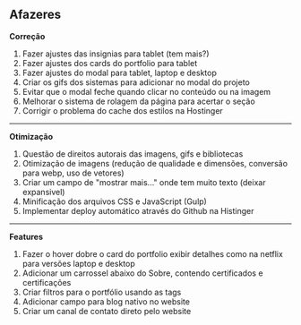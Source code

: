 ## Afazeres

**Correção**

1. Fazer ajustes das insignias para tablet (tem mais?)
2. Fazer ajustes dos cards do portfolio para tablet
3. Fazer ajustes do modal para tablet, laptop e desktop
4. Criar os gifs dos sistemas para adicionar no modal do projeto
5. Evitar que o modal feche quando clicar no conteúdo ou na imagem
6. Melhorar o sistema de rolagem da página para acertar o seção
7. Corrigir o problema do cache dos estilos na Hostinger

---

**Otimização**

1. Questão de direitos autorais das imagens, gifs e bibliotecas
2. Otimização de imagens (redução de qualidade e dimensões, conversão para webp, uso de vetores)
3. Criar um campo de "mostrar mais..." onde tem muito texto (deixar expansivel)
4. Minificação dos arquivos CSS e JavaScript (Gulp)
5. Implementar deploy automático através do Github na Histinger

---

**Features**

1. Fazer o hover dobre o card do portfolio exibir detalhes como na netflix para versões laptop e desktop
2. Adicionar um carrossel abaixo do Sobre, contendo certificados e certificações
3. Criar filtros para o portfólio usando as tags
4. Adicionar campo para blog nativo no website
5. Criar um canal de contato direto pelo website

